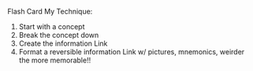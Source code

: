 Flash Card My Technique:
1. Start with a concept
2. Break the concept down
3. Create the information Link
4. Format a reversible information Link w/ pictures, mnemonics, weirder the more memorable!!
